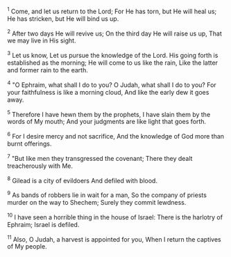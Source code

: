<sup>1</sup> 
Come, and let us return to the Lord; For He has torn, but He will heal us; He has stricken, but He will bind us up. 

<sup>2</sup> 
After two days He will revive us; On the third day He will raise us up, That we may live in His sight. 

<sup>3</sup> 
Let us know, Let us pursue the knowledge of the Lord. His going forth is established as the morning; He will come to us like the rain, Like the latter and former rain to the earth.

<sup>4</sup> 
"O Ephraim, what shall I do to you? O Judah, what shall I do to you? For your faithfulness is like a morning cloud, And like the early dew it goes away. 

<sup>5</sup> 
Therefore I have hewn them by the prophets, I have slain them by the words of My mouth; And your judgments are like light that goes forth. 

<sup>6</sup> 
For I desire mercy and not sacrifice, And the knowledge of God more than burnt offerings. 

<sup>7</sup> 
"But like men they transgressed the covenant; There they dealt treacherously with Me. 

<sup>8</sup> 
Gilead is a city of evildoers And defiled with blood. 

<sup>9</sup> 
As bands of robbers lie in wait for a man, So the company of priests murder on the way to Shechem; Surely they commit lewdness. 

<sup>10</sup> 
I have seen a horrible thing in the house of Israel: There is the harlotry of Ephraim; Israel is defiled. 

<sup>11</sup> 
Also, O Judah, a harvest is appointed for you, When I return the captives of My people.